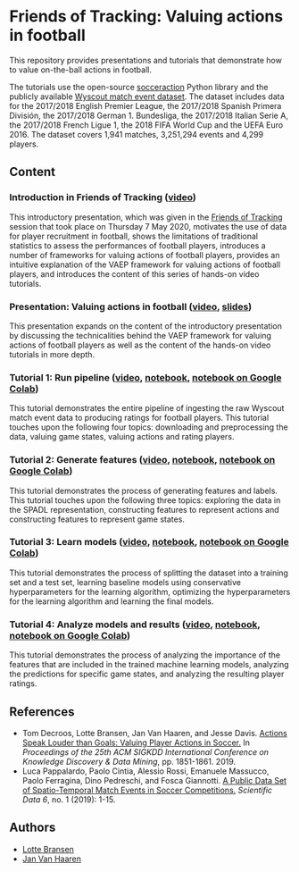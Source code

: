 # Friends of Tracking: Valuing actions in football

This repository provides presentations and tutorials that demonstrate how to value on-the-ball actions in football.

The tutorials use the open-source [socceraction](https://github.com/ML-KULeuven/socceraction) Python library and the publicly available [Wyscout match event dataset](https://figshare.com/collections/Soccer_match_event_dataset/4415000). The dataset includes data for the 2017/2018 English Premier League, the 2017/2018 Spanish Primera División, the 2017/2018 German 1. Bundesliga, the 2017/2018 Italian Serie A, the 2017/2018 French Ligue 1, the 2018 FIFA World Cup and the UEFA Euro 2016. The dataset covers 1,941 matches, 3,251,294 events and 4,299 players.


## Content
### Introduction in Friends of Tracking ([video](https://www.youtube.com/watch?v=w0LX-2UgyXU))
This introductory presentation, which was given in the [Friends of Tracking](https://www.youtube.com/channel/UCUBFJYcag8j2rm_9HkrrA7w) session that took place on Thursday 7 May 2020, motivates the use of data for player recruitment in football, shows the limitations of traditional statistics to assess the performances of football players, introduces a number of frameworks for valuing actions of football players, provides an intuitive explanation of the VAEP framework for valuing actions of football players, and introduces the content of this series of hands-on video tutorials.

### Presentation: Valuing actions in football ([video](https://www.youtube.com/watch?v=xyyZLs_N1F0), [slides](https://drive.google.com/open?id=1t-jPgQFjZ7K4HRduaZWexUOMOmc1XR9H1jVWwaZYsOU))
This presentation expands on the content of the introductory presentation by discussing the technicalities behind the VAEP framework for valuing actions of football players as well as the content of the hands-on video tutorials in more depth.

### Tutorial 1: Run pipeline ([video](https://www.youtube.com/watch?v=0ol_eLLEQ64), [notebook](notebooks/tutorial1-run-pipeline.ipynb), [notebook on Google Colab](https://colab.research.google.com/github/SciSports-Labs/fot-valuing-actions/blob/master/notebooks/tutorial1-run-pipeline.ipynb))
This tutorial demonstrates the entire pipeline of ingesting the raw Wyscout match event data to producing ratings for football players. This tutorial touches upon the following four topics: downloading and preprocessing the data, valuing game states, valuing actions and rating players.

### Tutorial 2: Generate features ([video](https://www.youtube.com/watch?v=Ep9wXQgAFaE), [notebook](notebooks/tutorial2-generate-features.ipynb), [notebook on Google Colab](https://colab.research.google.com/github/SciSports-Labs/fot-valuing-actions/blob/master/notebooks/tutorial2-generate-features.ipynb))
This tutorial demonstrates the process of generating features and labels. This tutorial touches upon the following three topics: exploring the data in the SPADL representation, constructing features to represent actions and constructing features to represent game states.

### Tutorial 3: Learn models ([video](https://www.youtube.com/watch?v=WlORqYIb-Gg), [notebook](notebooks/tutorial3-learn-models.ipynb), [notebook on Google Colab](https://colab.research.google.com/github/SciSports-Labs/fot-valuing-actions/blob/master/notebooks/tutorial3-learn-models.ipynb))
This tutorial demonstrates the process of splitting the dataset into a training set and a test set, learning baseline models using conservative hyperparameters for the learning algorithm, optimizing the hyperparameters for the learning algorithm and learning the final models.

### Tutorial 4: Analyze models and results ([video](https://www.youtube.com/watch?v=w9G0z3eGCj8), [notebook](notebooks/tutorial4-analyze-models-and-results.ipynb), [notebook on Google Colab](https://colab.research.google.com/github/SciSports-Labs/fot-valuing-actions/blob/master/notebooks/tutorial4-analyze-models-and-results.ipynb))
This tutorial demonstrates the process of analyzing the importance of the features that are included in the trained machine learning models, analyzing the predictions for specific game states, and analyzing the resulting player ratings.


## References
* Tom Decroos, Lotte Bransen, Jan Van Haaren, and Jesse Davis. [Actions Speak Louder than Goals: Valuing Player Actions in Soccer.](https://arxiv.org/abs/1802.07127) In *Proceedings of the 25th ACM SIGKDD International Conference on Knowledge Discovery & Data Mining*, pp. 1851-1861. 2019.
* Luca Pappalardo, Paolo Cintia, Alessio Rossi, Emanuele Massucco, Paolo Ferragina, Dino Pedreschi, and Fosca Giannotti. [A Public Data Set of Spatio-Temporal Match Events in Soccer Competitions.](https://www.nature.com/articles/s41597-019-0247-7) *Scientific Data 6*, no. 1 (2019): 1-15.


## Authors
* [Lotte Bransen](http://www.twitter.com/LotteBransen)
* [Jan Van Haaren](http://www.twitter.com/JanVanHaaren)
